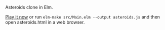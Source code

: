 Asteroids clone in Elm.

[Play it now](http://sepanmaa.github.io/asteroids.html) or run `elm-make src/Main.elm --output asteroids.js` and then open asteroids.html in a web browser.

